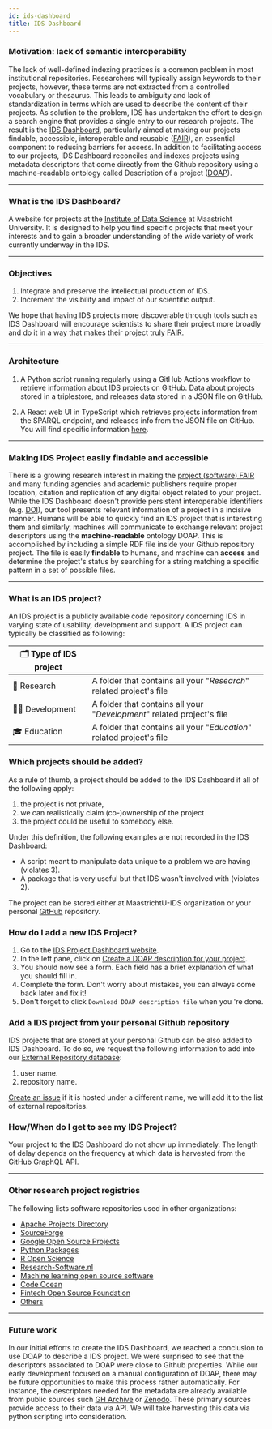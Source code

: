 ```yaml
---
id: ids-dashboard
title: IDS Dashboard
---
```


### Motivation: lack of semantic interoperability

The lack of well-defined indexing practices is a common problem in most institutional repositories. Researchers will typically assign keywords to their projects, however, these terms are not extracted from a controlled vocabulary or thesaurus. This leads to ambiguity and lack of standardization in terms which are used to describe the content of their projects. As solution to the problem, IDS has undertaken the effort to design a search engine that provides a single entry to our research projects. The result is the [IDS Dashboard](https://maastrichtu-ids.github.io/projects/), particularly aimed at making our projects findable, accessible, interoperable and reusable ([FAIR](https://maastrichtu-ids.github.io/best-practices/docs/fair-data)), an essential component to reducing barriers for access. In addition to facilitating access to our projects, IDS Dashboard reconciles and indexes projects using metadata descriptors that come directly from the Github repository using a machine-readable ontology called Description of a project ([DOAP](https://github.com/ewilderj/doap/wiki)).

---

### What is the IDS Dashboard?

A website for projects at the [Institute of Data Science](http://maastrichtuniversity.nl/ids/) at Maastricht University. It is designed to help you find specific projects that meet your interests and to gain a broader understanding of the wide variety of work currently underway in the IDS.

---

### Objectives

1. Integrate and preserve the intellectual production of IDS.
2. Increment the visibility and impact of our scientific output.

We hope that having IDS projects more discoverable through tools such as IDS Dashboard will encourage scientists to share their project more broadly and do it in a way that makes their project truly [FAIR](https://fairsharing.org/).

---

### Architecture

1. A Python script running regularly using a GitHub Actions workflow to retrieve information about IDS projects on GitHub. Data about projects stored in a triplestore, and releases data stored in a JSON file on GitHub.

2. A React web UI in TypeScript which retrieves projects information from the SPARQL endpoint, and releases info from the JSON file on GitHub. You will find specific information [here]( https://github.com/MaastrichtU-IDS/projects#get-data-from-github-graphql-api).

---

### Making IDS Project easily findable and accessible

There is a growing research interest in making the [project (software) FAIR](https://content.iospress.com/articles/data-science/ds190026) and many funding agencies and academic publishers require proper location, citation and replication of any digital object related to your project. While the IDS Dashboard doesn't provide persistent interoperable identifiers (e.g. [DOI](https://www.doi.org/)), our tool presents relevant information of a project in a incisive manner. Humans will be able to quickly find an IDS project that is interesting them and similarly, machines will communicate to exchange relevant project descriptors using the **machine-readable** ontology DOAP. This is accomplished by including a simple RDF file inside your Github repository project. The file is easily **findable** to humans, and machine can **access** and determine the project's status by searching for a string matching a specific pattern in a set of possible files.

---

### What is an IDS project?

An IDS project is a publicly available code repository concerning IDS in varying state of usability, development and support. A IDS project can typically be classified as following:

| 🗂️ Type of IDS project |                                                              |
| --------------------- | ------------------------------------------------------------ |
| 🧪 Research            | A folder that contains all your "*Research*" related project's file |
| 👨‍💻 Development        | A folder that contains all your "*Development*" related project's file |
| 🎓  Education          | A folder that contains all your "*Education*" related project's file |


### Which projects should be added?

As a rule of thumb, a project should be added to the IDS Dashboard if all of the following apply:

1. the project is not private,
2. we can realistically claim (co-)ownership of the project
3. the project could be useful to somebody else.

Under this definition, the following  examples are not recorded in the IDS Dashboard:

- A script meant to manipulate data unique to a problem we are having (violates 3).
- A package that is very useful but that IDS wasn't involved with (violates 2).

The project can be stored either at MaastrichtU-IDS organization or your personal [GitHub](https://github.com/MaastrichtU-IDS?utf8=%E2%9C%93&q=&type=&language=) repository.


### How do I add a new IDS Project?

1. Go to the [IDS Project Dashboard website](https://maastrichtu-ids.github.io/projects/).
2. In the left pane,  click on [Create a DOAP description for your project](https://maastrichtu-ids.github.io/projects/create-doap).
3. You should now see a form. Each field has a brief explanation of what you should fill in.
4. Complete the form. Don't worry about mistakes, you can always come back later and fix it!
5. Don't forget to click ``Download DOAP description file`` when you 're done.

### Add a IDS project from your personal Github repository

IDS projects that are stored at your personal Github can be also added to IDS Dashboard. To do so, we request the following information to add into our [External Repository database](https://github.com/MaastrichtU-IDS/projects/blob/main/EXTERNAL_REPOSITORIES.txt):

1. user name.
2. repository name.

[Create an issue](https://github.com/MaastrichtU-IDS/projects/issues) if it is hosted under a different name, we will add it to the list of external repositories.


### How/When do I get to see my IDS Project?

Your project to the IDS Dashboard do not show up immediately. The length of delay depends on the frequency at which data is harvested from the GitHub GraphQL API.

---

### Other research project registries

The following lists software repositories used in other organizations:

* [Apache Projects Directory](https://projects.apache.org/)
* [SourceForge](https://sourceforge.net/)
* [Google Open Source Projects](https://opensource.google/projects/explore/featured)
* [Python Packages](https://pypi.org/search/?q=&o=)
* [R Open Science](https://ropensci.org/packages/)
* [Research-Software.nl](https://www.research-software.nl/)
* [Machine learning open source software](https://mloss.org/software/)
* [Code Ocean](https://mloss.org/software/)
* [Fintech Open Source Foundation](https://finos.github.io/?sort=hotness-down)
* [Others](https://github.com/NLeSC/awesome-research-software-registries)

---

### Future work

In our initial efforts to create the IDS Dashboard, we reached a conclusion to use DOAP to describe a IDS project. We were surprised to see that the descriptors associated to DOAP were close to Github properties. While our early development focused on a manual configuration of DOAP, there may be future opportunities to make this process rather automatically. For instance, the descriptors needed for the metadata are already available from public sources such [GH Archive](https://www.gharchive.org/) or [Zenodo](https://about.zenodo.org/). These primary sources provide access to their data via API. We will take harvesting this data via python scripting into consideration.